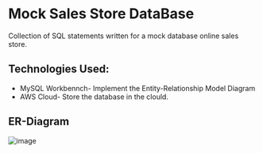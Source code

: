 # Mock Sales Store DataBase
Collection of SQL statements written for a mock database online sales store.

## Technologies Used:
* MySQL Workbennch- Implement the Entity-Relationship Model Diagram
* AWS Cloud- Store the database in the clould.
  
## ER-Diagram
![image](https://github.com/Moze-Code/MySQL/assets/83746252/aae33704-24c4-46b5-8404-9c18d34c8fbb)

